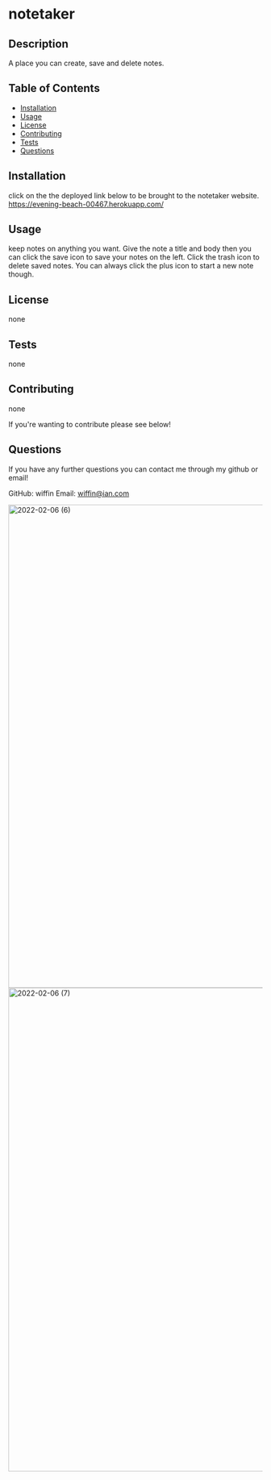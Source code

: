 # notetaker

## Description

A place you can create, save and delete notes.

## Table of Contents

* [Installation](#installation)
* [Usage](#usage)
* [License](#license)
* [Contributing](#contributing)
* [Tests](#tests)
* [Questions](#questions)

## Installation

click on the the deployed link below to be brought to the notetaker website. <br />
https://evening-beach-00467.herokuapp.com/

## Usage

keep notes on anything you want. Give the note a title and body then you can click the save icon to save your notes on the left. Click the trash icon to delete saved notes. You can always click the plus icon to start a new note though.

## License

none

## Tests

none

## Contributing

none

If you're wanting to contribute please see below!

## Questions

If you have any further questions you can contact me through my github or email!

GitHub:  wiffin
Email:   wiffin@ian.com

<img width="959" alt="2022-02-06 (6)" src="https://user-images.githubusercontent.com/92942302/152700346-c7dc8778-a856-4d37-8dc5-6122c50bf9fc.png">
<img width="960" alt="2022-02-06 (7)" src="https://user-images.githubusercontent.com/92942302/152700354-26591e45-a01a-408d-9edf-36a6ab6ffaf9.png">
